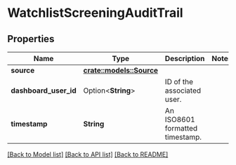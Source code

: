 # WatchlistScreeningAuditTrail

## Properties

Name | Type | Description | Notes
------------ | ------------- | ------------- | -------------
**source** | [**crate::models::Source**](Source.md) |  | 
**dashboard_user_id** | Option<**String**> | ID of the associated user. | 
**timestamp** | **String** | An ISO8601 formatted timestamp. | 

[[Back to Model list]](../README.md#documentation-for-models) [[Back to API list]](../README.md#documentation-for-api-endpoints) [[Back to README]](../README.md)


